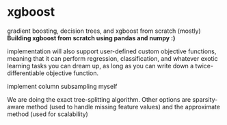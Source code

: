 # xgboost
gradient boosting, decision trees, and xgboost from scratch (mostly)
**Building xgboost from scratch using pandas and numpy :)**

implementation will also support user-defined custom objective functions, meaning that it can perform 
regression, classification, and whatever exotic learning tasks you can dream up, as long as you can 
write down a twice-differentiable objective function.

implement column subsampling myself

We are doing the exact tree-splitting algorithm. Other options are sparsity-aware method (used to handle
missing feature values) and the approximate method (used for scalability)


